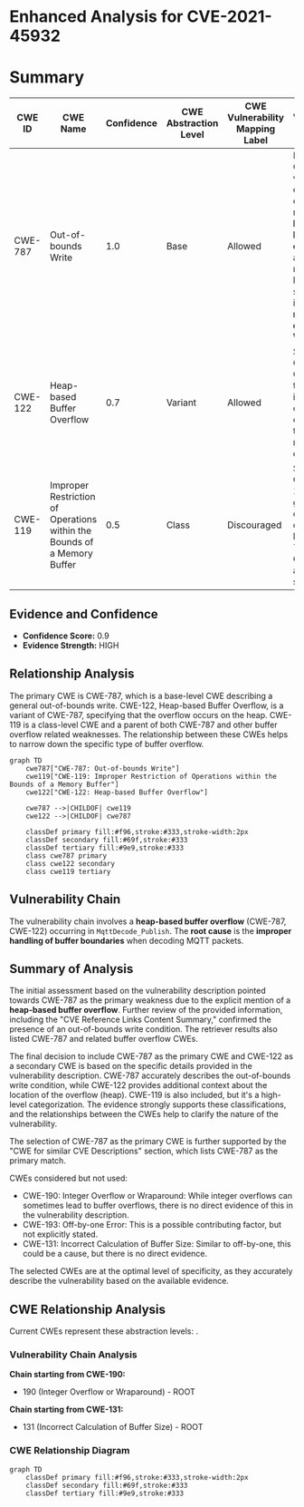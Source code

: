 # Enhanced Analysis for CVE-2021-45932

# Summary
| CWE ID | CWE Name | Confidence | CWE Abstraction Level | CWE Vulnerability Mapping Label | CWE-Vulnerability Mapping Notes |
|---|---|---|---|---|---|
| CWE-787 | Out-of-bounds Write | 1.0 | Base | Allowed | Primary CWE. The vulnerability description explicitly mentions a **heap-based buffer overflow**, and the reference links content summary indicates a **null-dereference WRITE**. |
| CWE-122 | Heap-based Buffer Overflow | 0.7 | Variant | Allowed | Secondary CWE. While CWE-787 is the primary issue, the overflow occurring on the heap is a relevant detail. |
| CWE-119 | Improper Restriction of Operations within the Bounds of a Memory Buffer | 0.5 | Class | Discouraged | Secondary CWE. CWE-119 is a general class of buffer overflows, but CWE-787 and CWE-122 are more specific. |

## Evidence and Confidence

*   **Confidence Score:** 0.9
*   **Evidence Strength:** HIGH

## Relationship Analysis
The primary CWE is CWE-787, which is a base-level CWE describing a general out-of-bounds write. CWE-122, Heap-based Buffer Overflow, is a variant of CWE-787, specifying that the overflow occurs on the heap. CWE-119 is a class-level CWE and a parent of both CWE-787 and other buffer overflow related weaknesses. The relationship between these CWEs helps to narrow down the specific type of buffer overflow.

```mermaid
graph TD
    cwe787["CWE-787: Out-of-bounds Write"]
    cwe119["CWE-119: Improper Restriction of Operations within the Bounds of a Memory Buffer"]
    cwe122["CWE-122: Heap-based Buffer Overflow"]
    
    cwe787 -->|CHILDOF| cwe119
    cwe122 -->|CHILDOF| cwe787
    
    classDef primary fill:#f96,stroke:#333,stroke-width:2px
    classDef secondary fill:#69f,stroke:#333
    classDef tertiary fill:#9e9,stroke:#333
    class cwe787 primary
    class cwe122 secondary
    class cwe119 tertiary
```

## Vulnerability Chain
The vulnerability chain involves a **heap-based buffer overflow** (CWE-787, CWE-122) occurring in `MqttDecode_Publish`. The **root cause** is the **improper handling of buffer boundaries** when decoding MQTT packets.

## Summary of Analysis
The initial assessment based on the vulnerability description pointed towards CWE-787 as the primary weakness due to the explicit mention of a **heap-based buffer overflow**. Further review of the provided information, including the "CVE Reference Links Content Summary," confirmed the presence of an out-of-bounds write condition. The retriever results also listed CWE-787 and related buffer overflow CWEs.

The final decision to include CWE-787 as the primary CWE and CWE-122 as a secondary CWE is based on the specific details provided in the vulnerability description. CWE-787 accurately describes the out-of-bounds write condition, while CWE-122 provides additional context about the location of the overflow (heap). CWE-119 is also included, but it's a high-level categorization. The evidence strongly supports these classifications, and the relationships between the CWEs help to clarify the nature of the vulnerability.

The selection of CWE-787 as the primary CWE is further supported by the "CWE for similar CVE Descriptions" section, which lists CWE-787 as the primary match.

CWEs considered but not used:

*   CWE-190: Integer Overflow or Wraparound: While integer overflows can sometimes lead to buffer overflows, there is no direct evidence of this in the vulnerability description.
*   CWE-193: Off-by-one Error: This is a possible contributing factor, but not explicitly stated.
*   CWE-131: Incorrect Calculation of Buffer Size: Similar to off-by-one, this could be a cause, but there is no direct evidence.

The selected CWEs are at the optimal level of specificity, as they accurately describe the vulnerability based on the available evidence.


## CWE Relationship Analysis

Current CWEs represent these abstraction levels: .


### Vulnerability Chain Analysis

**Chain starting from CWE-190:**
- 190 (Integer Overflow or Wraparound) - ROOT


**Chain starting from CWE-131:**
- 131 (Incorrect Calculation of Buffer Size) - ROOT



### CWE Relationship Diagram

```mermaid
graph TD
    classDef primary fill:#f96,stroke:#333,stroke-width:2px
    classDef secondary fill:#69f,stroke:#333
    classDef tertiary fill:#9e9,stroke:#333
```